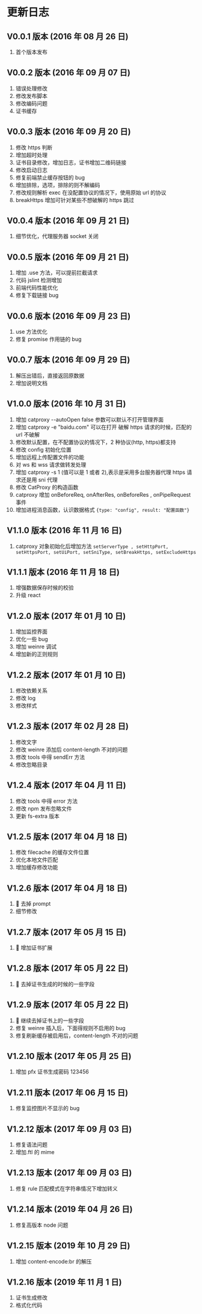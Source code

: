 # 更新日志

## V0.0.1 版本 (2016 年 08 月 26 日)

1. 首个版本发布

## V0.0.2 版本 (2016 年 09 月 07 日)

1. 错误处理修改
2. 修改发布脚本
3. 修改编码问题
4. 证书缓存

## V0.0.3 版本 (2016 年 09 月 20 日)

1. 修改 https 判断
2. 增加超时处理
3. 证书目录修改，增加日志，证书增加二维码链接
4. 修改启动日志
5. 修复前端禁止缓存按钮的 bug
6. 增加排除，选项，排除的则不解编码
7. 修改规则解析 exec 在没配置协议的情况下，使用原始 url 的协议
8. breakHttps 增加可针对某些不想破解的 https 跳过

## V0.0.4 版本 (2016 年 09 月 21 日)

1. 细节优化，代理服务器 socket 关闭

## V0.0.5 版本 (2016 年 09 月 21 日)

1. 增加 .use 方法，可以提前拦截请求
2. 代码 jslint 检测增加
3. 前端代码性能优化
4. 修复下载链接 bug

## V0.0.6 版本 (2016 年 09 月 23 日)

1. use 方法优化
2. 修复 promise 作用链的 bug

## V0.0.7 版本 (2016 年 09 月 29 日)

1. 解压出错后，直接返回原数据
2. 增加说明文档

## V1.0.0 版本 (2016 年 10 月 31 日)

1. 增加 catproxy --autoOpen false 参数可以默认不打开管理界面
2. 增加 catproxy -e "baidu.com" 可以在打开 破解 https 请求的时候，匹配的 url 不破解
3. 修改默认配置，在不配置协议的情况下，2 种协议(http, https)都支持
4. 修改 config 初始化位置
5. 增加远程上传配置文件的功能
6. 对 ws 和 wss 请求做转发处理
7. 增加 catproxy -s 1 (值可以是 1 或者 2),表示是采用多台服务器代理 https 请求还是用 sni 代理
8. 修改 CatProxy 的构造函数
9. catproxy 增加 onBeforeReq, onAfterRes, onBeforeRes , onPipeRequest 事件
10. 增加进程消息函数，认识数据格式 `{type: "config", result: "配置函数"}`

## V1.1.0 版本 (2016 年 11 月 16 日)

1. catproxy 对象初始化后增加方法 `setServerType , setHttpPort, setHttpsPort, setUiPort, setSniType, setBreakHttps, setExcludeHttps`

## V1.1.1 版本 (2016 年 11 月 18 日)

1. 增强数据保存时候的校验
2. 升级 react

## V1.2.0 版本 (2017 年 01 月 10 日)

1. 增加监控界面
2. 优化一些 bug
3. 增加 weinre 调试
4. 增加新的正则规则

## V1.2.2 版本 (2017 年 01 月 10 日)

1. 修改依赖关系
2. 修改 log
3. 修改样式

## V1.2.3 版本 (2017 年 02 月 28 日)

1. 修改文字
2. 修改 weinre 添加后 content-length 不对的问题
3. 修改 tools 中得 sendErr 方法
4. 修改忽略目录

## V1.2.4 版本 (2017 年 04 月 11 日)

1. 修改 tools 中得 error 方法
2. 修改 npm 发布忽略文件
3. 更新 fs-extra 版本

## V1.2.5 版本 (2017 年 04 月 18 日)

1. 修改 filecache 的缓存文件位置
2. 优化本地文件匹配
3. 增加缓存修改功能

## V1.2.6 版本 (2017 年 04 月 18 日)

1.  去掉 prompt
2. 细节修改

## V1.2.7 版本 (2017 年 05 月 15 日)

1.  增加证书扩展

## V1.2.8 版本 (2017 年 05 月 22 日)

1.  去掉证书生成的时候的一些字段

## V1.2.9 版本 (2017 年 05 月 22 日)

1.  继续去掉证书上的一些字段
2. 修复 weinre 插入后，下面得规则不启用的 bug
3. 修复刷新缓存被启用后，content-length 不对的问题

## V1.2.10 版本 (2017 年 05 月 25 日)

1. 增加 pfx 证书生成密码 123456

## V1.2.11 版本 (2017 年 06 月 15 日)

1. 修复监控图片不显示的 bug

## V1.2.12 版本 (2017 年 09 月 03 日)

1. 修复语法问题
2. 增加.ftl 的 mime

## V1.2.13 版本 (2017 年 09 月 03 日)

1. 修复 rule 匹配模式在字符串情况下增加转义

## V1.2.14 版本 (2019 年 04 月 26 日)

1. 修复高版本 node 问题

## V1.2.15 版本 (2019 年 10 月 29 日)

1. 增加 content-encode:br 的解压

## V1.2.16 版本 (2019 年 11 月 1 日)

1. 证书生成修改
2. 格式化代码
